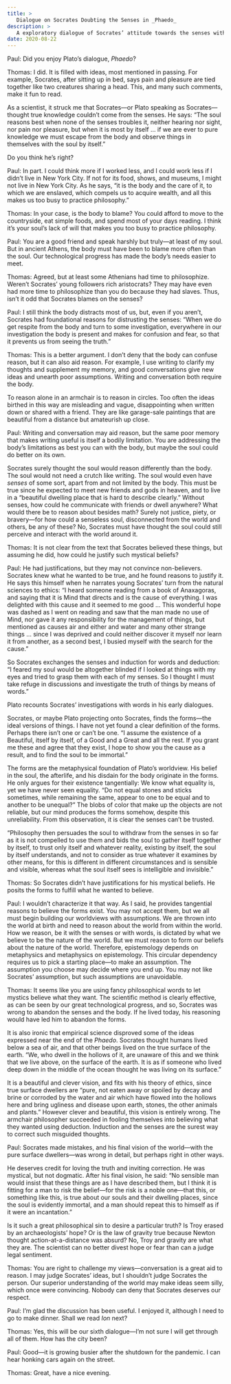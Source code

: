 ```yaml
---
title: >
   Dialogue on Socrates Doubting the Senses in _Phaedo_
description: >
   A exploratory dialogue of Socrates’ attitude towards the senses within _Phaedo_.
date: 2020-08-22
---
```


<span class="sc">Paul:</span> Did you enjoy Plato’s dialogue, _Phaedo_?

<span class="sc">Thomas:</span> I did. It is filled with ideas, most mentioned in passing. For example, Socrates, after sitting up in bed, says pain and pleasure are tied together like two creatures sharing a head. This, and many such comments, make it fun to read.

As a scientist, it struck me that Socrates—or Plato speaking as Socrates—thought true knowledge couldn’t come from the senses. He says: “The soul reasons best when none of the senses troubles it, neither hearing nor sight, nor pain nor pleasure, but when it is most by itself … if we are ever to pure knowledge we must escape from the body and observe things in themselves with the soul by itself.”

Do you think he’s right?

<span class="sc">Paul:</span> In part. I could think more if I worked less, and I could work less if I didn’t live in New York City. If not for its food, shows, and museums, I might not live in New York City. As he says, “it is the body and the care of it, to which we are enslaved, which compels us to acquire wealth, and all this makes us too busy to practice philosophy.”

<span class="sc">Thomas:</span> In your case, is the body to blame? You could afford to move to the countryside, eat simple foods, and spend most of your days reading. I think it’s your soul’s lack of will that makes you too busy to practice philosophy.

<span class="sc">Paul:</span> You are a good friend and speak harshly but truly—at least of my soul. But in ancient Athens, the body must have been to blame more often than the soul. Our technological progress has made the body’s needs easier to meet.

<span class="sc">Thomas:</span> Agreed, but at least some Athenians had time to philosophize. Weren’t Socrates’ young followers rich aristocrats? They may have even had more time to philosophize than you do because they had slaves. Thus, isn’t it odd that Socrates blames on the senses?

<span class="sc">Paul:</span> I still think the body distracts most of us, but, even if you aren’t, Socrates had foundational reasons for distrusting the senses: “When we do get respite from the body and turn to some investigation, everywhere in our investigation the body is present and makes for confusion and fear, so that it prevents us from seeing the truth.”

<span class="sc">Thomas:</span> This is a better argument. I don’t deny that the body can confuse reason, but it can also aid reason. For example, I use writing to clarify my thoughts and supplement my memory, and good conversations give new ideas and unearth poor assumptions. Writing and conversation both require the body.

To reason alone in an armchair is to reason in circles. Too often the ideas birthed in this way are misleading and vague, disappointing when written down or shared with a friend. They are like garage-sale paintings that are beautiful from a distance but amateurish up close.

<span class="sc">Paul:</span> Writing and conversation may aid reason, but the same poor memory that makes writing useful is itself a bodily limitation. You are addressing the body’s limitations as best you can with the body, but maybe the soul could do better on its own.

Socrates surely thought the soul would reason differently than the body. The soul would not need a crutch like writing. The soul would even have _senses_ of some sort, apart from and not limited by the body. This must be true since he expected to meet new friends and gods in heaven, and to live in a “beautiful dwelling place that is hard to describe clearly.” Without senses, how could he communicate with friends or dwell anywhere? What would there be to reason about besides math? Surely not justice, piety, or bravery—for how could a senseless soul, disconnected from the world and others, be any of these? No, Socrates must have thought the soul could still perceive and interact with the world around it.

<span class="sc">Thomas:</span> It is not clear from the text that Socrates believed these things, but assuming he did, how could he justify such mystical beliefs?

<span class="sc">Paul:</span> He had justifications, but they may not convince non-believers. Socrates knew what he wanted to be true, and he found reasons to justify it. He says this himself when he narrates young Socrates’ turn from the natural sciences to ethics: “I heard someone reading from a book of Anaxagoras, and saying that it is Mind that directs and is the cause of everything. I was delighted with this cause and it seemed to me good … This wonderful hope was dashed as I went on reading and saw that the man made no use of Mind, nor gave it any responsibility for the management of things, but mentioned as causes air and either and water and many other strange things … since I was deprived and could neither discover it myself nor learn it from another, as a second best, I busied myself with the search for the cause.”

So Socrates exchanges the senses and induction for words and deduction: “I feared my soul would be altogether blinded if I looked at things with my eyes and tried to grasp them with each of my senses. So I thought I must take refuge in discussions and investigate the truth of things by means of words.”

Plato recounts Socrates’ investigations with words in his early dialogues.

Socrates, or maybe Plato projecting onto Socrates, finds the forms—the ideal versions of things. I have not yet found a clear definition of the forms. Perhaps there isn’t one or can’t be one. “I assume the existence of a Beautiful, itself by itself, of a Good and a Great and all the rest. If you grant me these and agree that they exist, I hope to show you the cause as a result, and to find the soul to be immortal.”

The forms are the metaphysical foundation of Plato’s worldview. His belief in the soul, the afterlife, and his disdain for the body originate in the forms. He only argues for their existence tangentially: We know what equality is, yet we have never seen equality. “Do not equal stones and sticks sometimes, while remaining the same, appear to one to be equal and to another to be unequal?” The blobs of color that make up the objects are not reliable, but our mind produces the forms somehow, despite this unreliability. From this observation, it is clear the senses can’t be trusted.

“Philosophy then persuades the soul to withdraw from the senses in so far as it is not compelled to use them and bids the soul to gather itself together by itself, to trust only itself and whatever reality, existing by itself, the soul by itself understands, and not to consider as true whatever it examines by other means, for this is different in different circumstances and is sensible and visible, whereas what the soul itself sees is intelligible and invisible.”

<span class="sc">Thomas:</span> So Socrates didn’t have justifications for his mystical beliefs. He posits the forms to fulfill what he wanted to believe.

<span class="sc">Paul:</span> I wouldn’t characterize it that way. As I said, he provides tangential reasons to believe the forms exist. You may not accept them, but we all must begin building our worldviews with assumptions. We are thrown into the world at birth and need to reason about the world from within the world. How we reason, be it with the senses or with words, is dictated by what we believe to be the nature of the world. But we must reason to form our beliefs about the nature of the world. Therefore, epistemology depends on metaphysics and metaphysics on epistemology. This circular dependency requires us to pick a starting place—to make an assumption. The assumption you choose may decide where you end up. You may not like Socrates’ assumption, but such assumptions are unavoidable.

<span class="sc">Thomas:</span> It seems like you are using fancy philosophical words to let mystics believe what they want. The scientific method is clearly effective, as can be seen by our great technological progress, and so, Socrates was wrong to abandon the senses and the body. If he lived today, his reasoning would have led him to abandon the forms.

It is also ironic that empirical science disproved some of the ideas expressed near the end of the _Phaedo_. Socrates thought humans lived below a sea of air, and that other beings lived on the true surface of the earth. “We, who dwell in the hollows of it, are unaware of this and we think that we live above, on the surface of the earth. It is as if someone who lived deep down in the middle of the ocean thought he was living on its surface.”

It is a beautiful and clever vision, and fits with his theory of ethics, since true surface dwellers are “pure, not eaten away or spoiled by decay and brine or corroded by the water and air which have flowed into the hollows here and bring ugliness and disease upon earth, stones, the other animals and plants.” However clever and beautiful, this vision is entirely wrong. The armchair philosopher succeeded in fooling themselves into believing what they wanted using deduction. Induction and the senses are the surest way to correct such misguided thoughts.

<span class="sc">Paul:</span> Socrates made mistakes, and his final vision of the world—with the pure surface dwellers—was wrong in detail, but perhaps right in other ways.

He deserves credit for loving the truth and inviting correction. He was mystical, but not dogmatic. After his final vision, he said: “No sensible man would insist that these things are as I have described them, but I think it is fitting for a man to risk the belief—for the risk is a noble one—that this, or something like this, is true about our souls and their dwelling places, since the soul is evidently immortal, and a man should repeat this to himself as if it were an incantation.”

Is it such a great philosophical sin to desire a particular truth? Is Troy erased by an archaeologists’ hope? Or is the law of gravity true because Newton thought action-at-a-distance was absurd? No, Troy and gravity are what they are. The scientist can no better divest hope or fear than can a judge legal sentiment.

<span class="sc">Thomas:</span> You are right to challenge my views—conversation is a great aid to reason. I may judge Socrates’ ideas, but I shouldn’t judge Socrates the person. Our superior understanding of the world may make ideas seem silly, which once were convincing. Nobody can deny that Socrates deserves our respect.

<span class="sc">Paul:</span> I’m glad the discussion has been useful. I enjoyed it, although I need to go to make dinner. Shall we read _Ion_ next?

<span class="sc">Thomas:</span> Yes, this will be our sixth dialogue—I’m not sure I will get through all of them. How has the city been?

<span class="sc">Paul:</span> Good—it is growing busier after the shutdown for the pandemic. I can hear honking cars again on the street.

<span class="sc">Thomas:</span> Great, have a nice evening.
